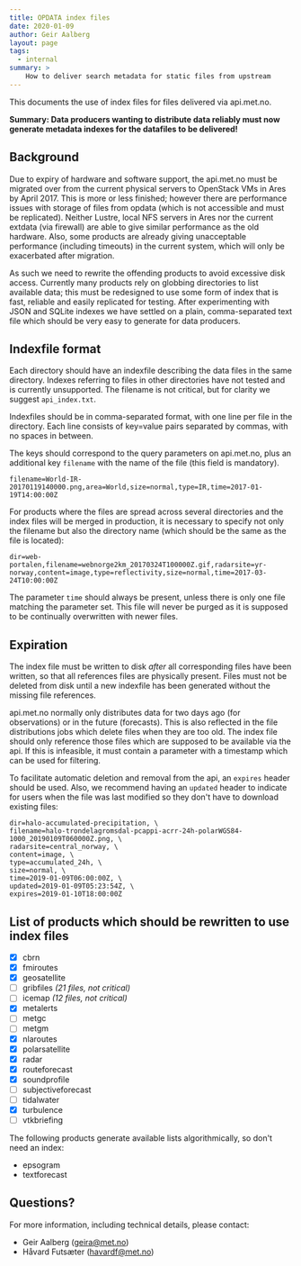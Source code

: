```yaml
---
title: OPDATA index files
date: 2020-01-09
author: Geir Aalberg
layout: page
tags:
  - internal
summary: >
    How to deliver search metadata for static files from upstream
---
```


This documents the use of index files for files delivered via api.met.no.

**Summary: Data producers wanting to distribute data reliably must now
generate metadata indexes for the datafiles to be delivered!**

Background
----------

Due to expiry of hardware and software support, the api.met.no
must be migrated over from the current physical servers to OpenStack VMs
in Ares by April 2017. This is more or less finished; however there are performance issues
with storage of files from opdata (which is not accessible and must be
replicated). Neither Lustre, local NFS servers in Ares nor the current extdata
(via firewall) are able to give similar performance as the old hardware.
Also, some products are already giving unacceptable performance (including
timeouts) in the current system, which will only be exacerbated after migration.

As such we need to rewrite the offending products to avoid excessive disk
access. Currently many products rely on globbing directories to list available
data; this must be redesigned to use some form of index that is fast, reliable
and easily replicated for testing. After experimenting with JSON and SQLite
indexes we have settled on a plain, comma-separated text file which should
be very easy to generate for data producers.

Indexfile format
---------------

Each directory should have an indexfile describing the data files in the
same directory. Indexes referring to files in other directories have not tested
and is currently unsupported. The filename is not critical, but for clarity we
suggest `api_index.txt`.

Indexfiles should be in comma-separated format, with one line per file in the directory.
Each line consists of key=value pairs separated by commas, with no spaces in between.

The keys should correspond to the query parameters on api.met.no,
plus an additional key `filename` with the name of the file (this field is mandatory).

    filename=World-IR-20170119140000.png,area=World,size=normal,type=IR,time=2017-01-19T14:00:00Z

For products where the files are spread across several directories and the index
files will be merged in production, it is necessary to specify not only the filename
but also the directory name (which should be the same as the file is located):

    dir=web-portalen,filename=webnorge2km_20170324T100000Z.gif,radarsite=yr-norway,content=image,type=reflectivity,size=normal,time=2017-03-24T10:00:00Z

The parameter `time` should always be present, unless there is only one file matching the parameter set.
This file will never be purged as it is supposed to be continually overwritten with newer files.

Expiration
----------

The index file must be written to disk *after* all corresponding files have been written,
so that all references files are physically present. Files must not be deleted from disk
until a new indexfile has been generated without the missing file references.

api.met.no normally only distributes data for two days ago (for observations) or in the future (forecasts).
This is also reflected in the file distributions jobs which delete files when they are too old.
The index file should only reference those files which are supposed to be available via the api.
If this is infeasible, it must contain a parameter with a timestamp which can be used for filtering.

To facilitate automatic deletion and removal from the api, an `expires` header should be used.
Also, we recommend having an `updated` header to indicate for users when the file was
last modified so they don't have to download existing files:

    dir=halo-accumulated-precipitation, \
    filename=halo-trondelagromsdal-pcappi-acrr-24h-polarWGS84-1000_20190109T060000Z.png, \
    radarsite=central_norway, \
    content=image, \
    type=accumulated_24h, \
    size=normal, \
    time=2019-01-09T06:00:00Z, \
    updated=2019-01-09T05:23:54Z, \
    expires=2019-01-10T18:00:00Z

List of products which should be rewritten to use index files
-----------------------------------------

- [x] cbrn
- [x] fmiroutes
- [x] geosatellite
- [ ] gribfiles *(21 files, not critical)*
- [ ] icemap *(12 files, not critical)*
- [x] metalerts
- [ ] metgc
- [ ] metgm
- [x] nlaroutes
- [x] polarsatellite
- [x] radar
- [x] routeforecast
- [x] soundprofile
- [ ] subjectiveforecast
- [ ] tidalwater
- [x] turbulence
- [ ] vtkbriefing

The following products generate available lists algorithmically, so don't need an index:

- epsogram
- textforecast

Questions?
---------

For more information, including technical details, please contact:

- Geir Aalberg (geira@met.no)
- Håvard Futsæter (havardf@met.no)

